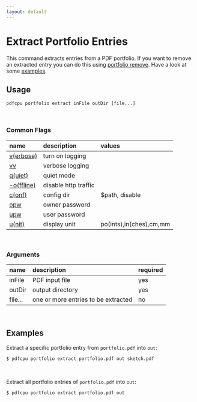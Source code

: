 ```yaml
---
layout: default
---
```


# Extract Portfolio Entries

This command extracts entries from a PDF portfolio. 
If you want to remove an extracted entry you can do this using [portfolio remove](portfolio_remove.md). Have a look at some [examples](#examples).

## Usage

```
pdfcpu portfolio extract inFile outDir [file...]
```

<br>

### Common Flags

| name                                            | description     | values
|:------------------------------------------------|:----------------|:-------
| [v(erbose)](../getting_started/common_flags.md) | turn on logging |
| [vv](../getting_started/common_flags.md)        | verbose logging |
| [q(uiet)](../getting_started/common_flags.md)   | quiet mode      |
| [-o(ffline)](../getting_started/common_flags.md)| disable http traffic |                                 | 
| [c(onf)](../getting_started/common_flags.md)    | config dir      | $path, disable
| [opw](../getting_started/common_flags.md)       | owner password  |
| [upw](../getting_started/common_flags.md)       | user password   |
| [u(nit)](../getting_started/common_flags.md)    | display unit    | po(ints),in(ches),cm,mm

<br>

### Arguments

| name         | description         | required
|:-------------|:--------------------|:--------
| inFile       | PDF input file      | yes
| outDir       | output directory    | yes
| file...      | one or more entries to be extracted | no

<br>

## Examples

Extract a specific portfolio entry from `portfolio.pdf` into `out`:

```sh
$ pdfcpu portfolio extract portfolio.pdf out sketch.pdf
```

<br>

Extract all portfolio entries of `portfolio.pdf` into `out`:

```sh
$ pdfcpu portfolio extract portfolio.pdf out
```

